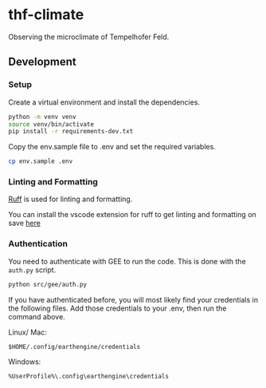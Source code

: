 # thf-climate
Observing the microclimate of Tempelhofer Feld.


## Development

### Setup

Create a virtual environment and install the dependencies.
```bash
python -m venv venv
source venv/bin/activate
pip install -r requirements-dev.txt
```

Copy the env.sample file to .env and set the required variables.
```bash
cp env.sample .env
```

### Linting and Formatting


[Ruff](https://docs.astral.sh/ruff/) is used for linting and formatting.

You can install the vscode extension for ruff to get linting and formatting on save [here](https://marketplace.visualstudio.com/items?itemName=charliermarsh.ruff)

### Authentication

You need to authenticate with GEE to run the code. This is done with the `auth.py` script.

```bash
python src/gee/auth.py
```

If you have authenticated before, you will most likely find your credentials in the following files. Add those credentials to your .env, then run the command above.

Linux/ Mac:
```
$HOME/.config/earthengine/credentials
 ```

 Windows:
```
%UserProfile%\.config\earthengine\credentials
```
